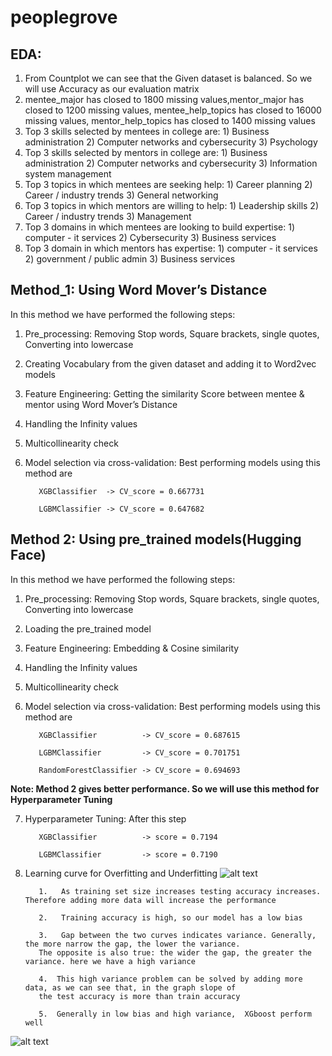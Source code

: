 # peoplegrove

## **EDA:** 


1.   From Countplot we can see that the Given dataset is balanced. So we will use Accuracy as our evaluation matrix
2.   mentee_major has closed to 1800 missing values,mentor_major has closed to 1200 missing values, mentee_help_topics has closed to 16000 missing values, mentor_help_topics has closed to 1400 missing values
3.   Top 3 skills selected by mentees in college are: 1) Business administration 2) Computer networks and cybersecurity 3) Psychology
4.   Top 3 skills selected by mentors in college are: 1) Business administration 2) Computer networks and cybersecurity 3) Information system management
5.   Top 3 topics in which mentees are seeking help: 1) Career planning 2)  Career / industry trends 3) General networking
6.   Top 3 topics in which mentors are willing to help: 1) Leadership skills 2)  Career / industry trends 3) Management
7.   Top 3 domains in which mentees are looking to build
 expertise: 1) computer - it services 2)  Cybersecurity 3) Business services
8.   Top 3 domain in which mentors has expertise: 1) computer - it services 2)  government / public admin 3) Business services

## **Method_1: Using Word Mover’s Distance**
In this method we have performed the following steps:


1.   Pre_processing: Removing Stop words, Square brackets, single quotes, Converting into lowercase
2.   Creating Vocabulary from the given dataset and adding it to Word2vec models
3.   Feature Engineering: Getting the similarity Score between mentee & mentor using Word Mover’s Distance
4.   Handling the Infinity values
5.   Multicollinearity check
6.   Model selection via cross-validation: Best performing models using this method are
            
            XGBClassifier  -> CV_score = 0.667731
               
            LGBMClassifier -> CV_score = 0.647682




## **Method 2: Using pre_trained models(Hugging Face)**
In this method we have performed the following steps:

1.   Pre_processing: Removing Stop words, Square brackets, single quotes, Converting into lowercase
2.   Loading the pre_trained model
3.   Feature Engineering: Embedding & Cosine similarity
4.   Handling the Infinity values
5.   Multicollinearity check
6.   Model selection via cross-validation: Best performing models using this method are
            
            XGBClassifier          -> CV_score = 0.687615
            
            LGBMClassifier         -> CV_score = 0.701751
            
            RandomForestClassifier -> CV_score = 0.694693

**Note: Method 2 gives better performance. So we will use this method for Hyperparameter Tuning**

7.   Hyperparameter Tuning: After this step
            
            XGBClassifier          -> score = 0.7194
            
            LGBMClassifier         -> score = 0.7190
8.   Learning curve for Overfitting and Underfitting
![alt text](https://github.com/Sauman9456/peoplegrove/blob/main/image/Learning%20curve.png)
            
            1.   As training set size increases testing accuracy increases. Therefore adding more data will increase the performance
            
            2.   Training accuracy is high, so our model has a low bias
            
            3.   Gap between the two curves indicates variance. Generally, the more narrow the gap, the lower the variance. 
            The opposite is also true: the wider the gap, the greater the variance. here we have a high variance
            
            4.  This high variance problem can be solved by adding more data, as we can see that, in the graph slope of 
            the test accuracy is more than train accuracy
            
            5.  Generally in low bias and high variance,  XGboost perform well


![alt text](https://github.com/Sauman9456/peoplegrove/blob/main/image/Confusion%20matrix.png)
